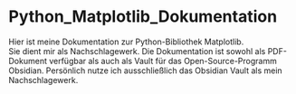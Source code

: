 # Python_Matplotlib_Dokumentation
Hier ist meine Dokumentation zur Python-Bibliothek Matplotlib.   
Sie dient mir als Nachschlagewerk. Die Dokumentation ist sowohl als PDF-Dokument verfügbar als auch als Vault für das Open-Source-Programm Obsidian. Persönlich nutze ich ausschließlich das Obsidian Vault als mein Nachschlagewerk.
 
